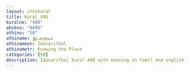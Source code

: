 ```yaml
---
layout: indikural
title: Kural 496
kuralno: "496"
abskno: "0496"
athino: "50"
athiname: இடனறிதல்
athinameen: Idanarithal
athinametr: Knowing the Place
categories: [50]
description: Idanarithal kural 496 with meaning in tamil and english 
---
```


